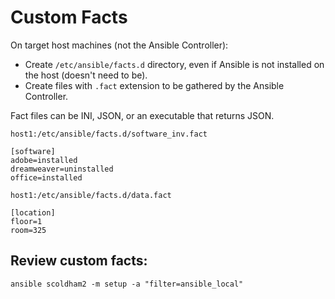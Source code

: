 # Custom Facts
On target host machines (not the Ansible Controller):
* Create ```/etc/ansible/facts.d``` directory, even if Ansible is not installed on the host (doesn't need to be).
* Create files with ```.fact``` extension to be gathered by the Ansible Controller.

Fact files can be INI, JSON, or an executable that returns JSON.

`host1:/etc/ansible/facts.d/software_inv.fact`
```
[software]
adobe=installed
dreamweaver=uninstalled
office=installed
```

`host1:/etc/ansible/facts.d/data.fact`
```
[location]
floor=1
room=325
```

## Review custom facts:
```
ansible scoldham2 -m setup -a "filter=ansible_local"
```